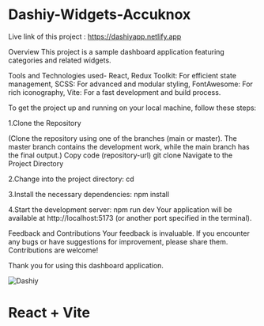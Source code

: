 
# Dashiy-Widgets-Accuknox

Live link of this project : https://dashiyapp.netlify.app

Overview
This project is a sample dashboard application featuring categories and related widgets.

Tools and Technologies used-
React,
Redux Toolkit: For efficient state management,
SCSS: For advanced and modular styling,
FontAwesome: For rich iconography,
Vite: For a fast development and build process.



To get the project up and running on your local machine, follow these steps:

1.Clone the Repository

(Clone the repository using one of the branches (main or master). The master branch contains the development work, while the main branch has the final output.)
Copy code (repository-url)
git clone <repository-url>
Navigate to the Project Directory

2.Change into the project directory:
cd <project-directory>


3.Install the necessary dependencies:
npm install


4.Start the development server:
npm run dev
Your application will be available at http://localhost:5173 (or another port specified in the terminal).


Feedback and Contributions
Your feedback is invaluable. If you encounter any bugs or have suggestions for improvement, please share them. Contributions are welcome!

Thank you for using this dashboard application.

![Dashiy](https://github.com/user-attachments/assets/d8078b6b-f77a-4c07-beb0-07b29a2d57d5)



# React + Vite



